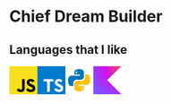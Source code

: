 # Chief Dream Builder

## Languages that I like

<div style="display: flex;">
    <img src="static/javascript.svg" alt="javascript" width="50" />
    <img src="static/typescript.svg" alt="typescript" width="50" />
    <img src="static/python.svg" alt="python" width="50"/>
    <img src="static/kotlin.svg" alt="kotlin" width="50"/>
</div>

